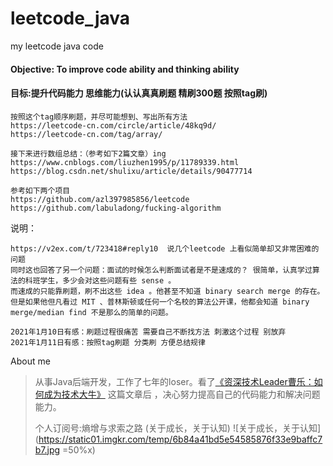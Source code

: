 # leetcode_java
my leetcode java code

#### Objective: To improve code ability and thinking ability
#### 目标:提升代码能力 思维能力(认认真真刷题 精刷300题 按照tag刷)
```
按照这个tag顺序刷题，并尽可能想到、写出所有方法
https://leetcode-cn.com/circle/article/48kq9d/
https://leetcode-cn.com/tag/array/

接下来进行数组总结：（参考如下2篇文章）ing
https://www.cnblogs.com/liuzhen1995/p/11789339.html
https://blog.csdn.net/shulixu/article/details/90477714

参考如下两个项目
https://github.com/azl397985856/leetcode
https://github.com/labuladong/fucking-algorithm
```

说明：
```
https://v2ex.com/t/723418#reply10  说几个leetcode 上看似简单却又非常困难的问题
同时这也回答了另一个问题：面试的时候怎么判断面试者是不是速成的？ 很简单，认真学过算法的科班学生，多少会对这些问题有些 sense 。
而速成的只能靠刷题，刷不出这些 idea 。他甚至不知道 binary search merge 的存在。
但是如果他但凡看过 MIT 、普林斯顿或任何一个名校的算法公开课，他都会知道 binary merge/median find 不是那么的简单的问题。

2021年1月10日有感：刷题过程很痛苦 需要自己不断找方法 刺激这个过程 别放弃
2021年1月11日有感：按照tag刷题 分类刷 方便总结规律
```

About me
> 从事Java后端开发，工作了七年的loser。看了[《资深技术Leader曹乐：如何成为技术大牛》](https://mp.weixin.qq.com/s/PpesrPQ6y0s1gtLOC3jeAQ) 这篇文章后 ，决心努力提高自己的代码能力和解决问题能力。
>
> 个人订阅号:熵增与求索之路 (关于成长，关于认知)
>![关于成长，关于认知](https://static01.imgkr.com/temp/6b84a41bd5e54585876f33e9baffc7b7.jpg =50%x)
>